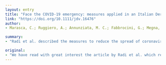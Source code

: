 ```yaml
---
layout: entry
title: "Face the COVID-19 emergency: measures applied in an Italian Dermatologic Clinic"
link: "https://doi.org/10.1111/jdv.16476"
author:
- Marasca, C.; Ruggiero, A.; Annunziata, M. C.; Fabbrocini, G.; Megna, M.

summary:
- "Radi et al. described the measures to reduce the spread of coronavirus-infection in their dermatological clinic. They described all the precautionary measures adopted in order to face COVID-19-emergency. Herein we report the experience of our dermatologic Clinic (University of Naples Federico II) which has a very large catchment area and a high number of annually visits. We report the experiences of the dermatologic clinic - 59000 visits in the 2019."

original:
- "We have read with great interest the article by Radi et al. which reported the measures applied in order to limit the spread of coronavirus-infection in their dermatological clinic. Particularly they described all the exceptional precautionary measures adopted in order to face COVID-19-emergency and to reduce the spread of infection. Herein we report the experience of our dermatologic Clinic (University of Naples Federico II) which has a very large catchment area and a high number of annually visits (59000 visits in the 2019)."
---
```


